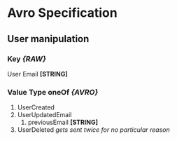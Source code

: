 # Avro Specification

## User manipulation

### Key *{RAW}*

User Email **[STRING]**

### Value Type oneOf *{AVRO}*

1. UserCreated
2. UserUpdatedEmail
   1. previousEmail **[STRING]**
3. UserDeleted *gets sent twice for no particular reason*
